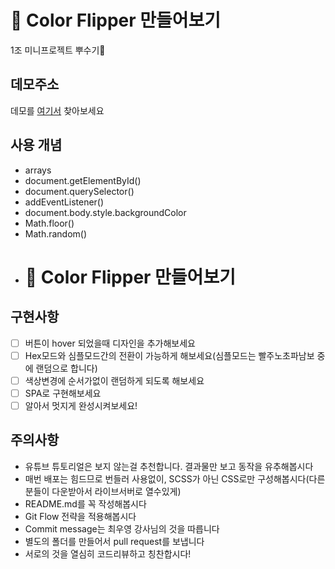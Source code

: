 # 📌 Color Flipper 만들어보기

1조 미니프로젝트 뿌수기🦾

## 데모주소

데모를 [여기서](https://vannilla-js-basic-project-1-background-color.netlify.app/index.html) 찾아보세요

## 사용 개념

- arrays
- document.getElementById()
- document.querySelector()
- addEventListener()
- document.body.style.backgroundColor
- Math.floor()
- Math.random()
- # 📌 Color Flipper 만들어보기

## 구현사항

- [ ] 버튼이 hover 되었을때 디자인을 추가해보세요
- [ ] Hex모드와 심플모드간의 전환이 가능하게 해보세요(심플모드는 빨주노초파남보 중에 랜덤으로 합니다)
- [ ] 색상변경에 순서가없이 랜덤하게 되도록 해보세요
- [ ] SPA로 구현해보세요
- [ ] 알아서 멋지게 완성시켜보세요!

## 주의사항

- 유튜브 튜토리얼은 보지 않는걸 추천합니다. 결과물만 보고 동작을 유추해봅시다
- 매번 배포는 힘드므로 번들러 사용없이, SCSS가 아닌 CSS로만 구성해봅시다(다른분들이 다운받아서 라이브서버로 열수있게)
- README.md를 꼭 작성해봅시다
- Git Flow 전략을 적용해봅시다
- Commit message는 최우영 강사님의 것을 따릅니다
- 별도의 폴더를 만들어서 pull request를 보냅니다
- 서로의 것을 열심히 코드리뷰하고 칭찬합시다!
